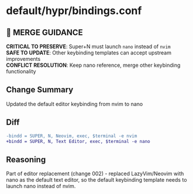 # default/hypr/bindings.conf

## 🚨 MERGE GUIDANCE
**CRITICAL TO PRESERVE**: Super+N must launch `nano` instead of `nvim`  
**SAFE TO UPDATE**: Other keybinding templates can accept upstream improvements  
**CONFLICT RESOLUTION**: Keep nano reference, merge other keybinding functionality

## Change Summary
Updated the default editor keybinding from nvim to nano

## Diff
```diff
-bindd = SUPER, N, Neovim, exec, $terminal -e nvim
+bindd = SUPER, N, Text Editor, exec, $terminal -e nano
```

## Reasoning
Part of editor replacement (change 002) - replaced LazyVim/Neovim with nano as the default text editor, so the default keybinding template needs to launch nano instead of nvim.